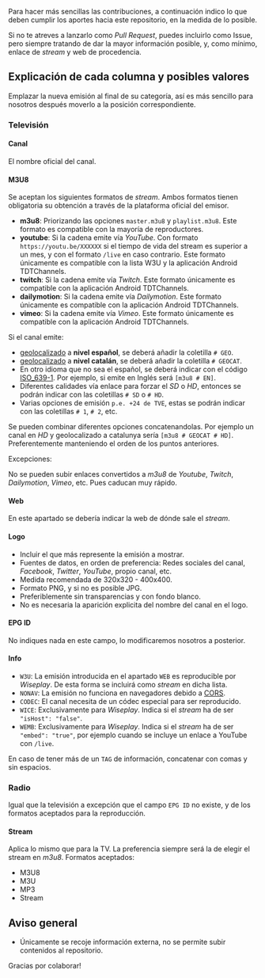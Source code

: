 Para hacer más sencillas las contribuciones, a continuación indico lo que deben cumplir los aportes hacia este repositorio, en la medida de lo posible.

Si no te atreves a lanzarlo como _Pull Request_, puedes incluirlo como Issue, pero siempre tratando de dar la mayor información posible, y, como mínimo, enlace de _stream_ y web de procedencia.

## Explicación de cada columna y posibles valores
Emplazar la nueva emisión al final de su categoría, así es más sencillo para nosotros después moverlo a la posición correspondiente.

### Televisión

#### Canal
El nombre oficial del canal.

#### M3U8
Se aceptan los siguientes formatos de _stream_. Ambos formatos tienen obligatoria su obtención a través de la plataforma oficial del emisor.

- **m3u8**: Priorizando las opciones `master.m3u8` y `playlist.m3u8`. Este formato es compatible con la mayoría de reproductores.
- **youtube**: Si la cadena emite vía _YouTube_. Con formato `https://youtu.be/XXXXXX` si el tiempo de vida del stream es superior a un mes, y con el formato `/live` en caso contrario. Este formato únicamente es compatible con la lista W3U y la aplicación Android TDTChannels.
- **twitch**: Si la cadena emite vía _Twitch_. Este formato únicamente es compatible con la aplicación Android TDTChannels.
- **dailymotion**: Si la cadena emite vía _Dailymotion_. Este formato únicamente es compatible con la aplicación Android TDTChannels.
- **vimeo**: Si la cadena emite vía _Vimeo_. Este formato únicamente es compatible con la aplicación Android TDTChannels.

Si el canal emite:
- [geolocalizado](https://github.com/LaQuay/TDTChannels/wiki/FAQs#diferencia-entre-una-emisi%C3%B3n-geo-y-no-geo) a **nivel español**, se deberá añadir la coletilla `# GEO`. 
- [geolocalizado](https://github.com/LaQuay/TDTChannels/wiki/FAQs#diferencia-entre-una-emisi%C3%B3n-geo-y-no-geo) a **nivel catalán**, se deberá añadir la coletilla `# GEOCAT`. 
- En otro idioma que no sea el español, se deberá indicar con el código [ISO_639-1](https://es.wikipedia.org/wiki/ISO_639-1). Por ejemplo, si emite en Inglés será `[m3u8 # EN]`.
- Diferentes calidades vía enlace para forzar el _SD_ o _HD_, entonces se podrán indicar con las coletillas `# SD` o `# HD`.
- Varias opciones de emisión `p.e. +24 de TVE`, estas se podrán indicar con las coletillas `# 1`, `# 2`, etc.

Se pueden combinar diferentes opciones concatenandolas. Por ejemplo un canal en _HD_ y geolocalizado a catalunya sería `[m3u8 # GEOCAT # HD]`. Preferentemente manteniendo el orden de los puntos anteriores.

Excepciones:

No se pueden subir enlaces convertidos a _m3u8_ de _Youtube_, _Twitch_, _Dailymotion_, _Vimeo_, etc. Pues caducan muy rápido.

#### Web
En este apartado se debería indicar la web de dónde sale el _stream_.

#### Logo
- Incluir el que más represente la emisión a mostrar.
- Fuentes de datos, en orden de preferencia: Redes sociales del canal, _Facebook_, _Twitter_, _YouTube_, propio canal, etc.
- Medida recomendada de 320x320 - 400x400.
- Formato PNG, y si no es posible JPG.
- Preferiblemente sin transparencias y con fondo blanco.
- No es necesaria la aparición explicita del nombre del canal en el logo.

#### EPG ID
No indiques nada en este campo, lo modificaremos nosotros a posterior.

#### Info
- `W3U`: La emisión introducida en el apartado `WEB` es reproducible por _Wiseplay_. De esta forma se incluirá como _stream_ en dicha lista.
- `NONAV`: La emisión no funciona en navegadores debido a [CORS](https://developer.mozilla.org/es/docs/Web/HTTP/Access_control_CORS).
- `CODEC`: El canal necesita de un códec especial para ser reproducido.
- `WICE`: Exclusivamente para _Wiseplay_. Indica si el _stream_ ha de ser `"isHost": "false"`.
- `WEMB`: Exclusivamente para _Wiseplay_. Indica si el _stream_ ha de ser `"embed": "true"`, por ejemplo cuando se incluye un enlace a YouTube con `/live`.

En caso de tener más de un `TAG` de información, concatenar con comas y sin espacios.

### Radio
Igual que la televisión a excepción que el campo `EPG ID` no existe, y de los formatos aceptados para la reproducción.

#### Stream
Aplica lo mismo que para la TV. La preferencia siempre será la de elegir el stream en _m3u8_. Formatos aceptados:

- M3U8
- M3U
- MP3
- Stream

## Aviso general
- Únicamente se recoje información externa, no se permite subir contenidos al repositorio.

Gracias por colaborar!
